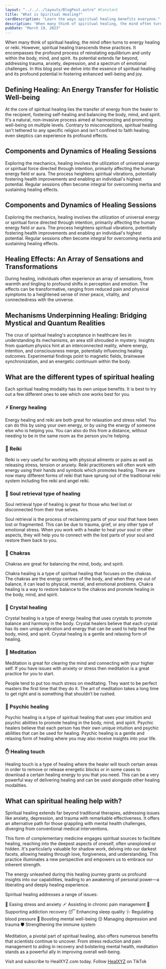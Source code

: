 ```yaml
---
layout: "../../../layouts/BlogPost.astro" #Constant
title: "What is Spiritual Healing?"
cardDescription: "Learn the ways spiritual healing benefits everyone."
description: "When many think of spiritual healing, the mind often turns to energy healing or reiki. However, spiritual healing transcends these practices.."
pubDate: "March 19, 2023"
---
```

When many think of spiritual healing, the mind often turns to energy healing or reiki. However, spiritual healing transcends these practices. It encompasses the profound process of reinstating equilibrium and unity within the body, mind, and spirit. Its potential extends far beyond, addressing trauma, anxiety, depression, and a spectrum of emotional challenges. In this blog post we delve into the essence of spiritual healing and its profound potential in fostering enhanced well-being and joy.

## Defining Healing: An Energy Transfer for Holistic Well-being

At the core of spiritual healing lies the transfer of energy from the healer to the recipient, fostering self-healing and balancing the body, mind, and spirit. It's a natural, non-invasive process aimed at harmonizing and promoting well-being on multiple levels. Contrary to misconceptions, spiritual healing isn't tethered to any specific religion and isn't confined to faith healing; even skeptics can experience its profound effects.

## Components and Dynamics of Healing Sessions

Exploring the mechanics, healing involves the utilization of universal energy or spiritual force directed through intention, primarily affecting the human energy field or aura. The process heightens spiritual vibrations, potentially fostering health improvements and enabling an individual's highest potential. Regular sessions often become integral for overcoming inertia and sustaining healing effects.

## Components and Dynamics of Healing Sessions

Exploring the mechanics, healing involves the utilization of universal energy or spiritual force directed through intention, primarily affecting the human energy field or aura. The process heightens spiritual vibrations, potentially fostering health improvements and enabling an individual's highest potential. Regular sessions often become integral for overcoming inertia and sustaining healing effects.

## Healing Effects: An Array of Sensations and Transformations

During healing, individuals often experience an array of sensations, from warmth and tingling to profound shifts in perception and emotion. The effects can be transformative, ranging from reduced pain and physical symptoms to a heightened sense of inner peace, vitality, and connectedness with the universe.

## Mechanisms Underpinning Healing: Bridging Mystical and Quantum Realities

The crux of spiritual healing's acceptance in healthcare lies in understanding its mechanisms, an area still shrouded in mystery. Insights from quantum physics hint at an interconnected reality, where energy, intention, and consciousness merge, potentially influencing healing outcomes. Experimental findings point to magnetic fields, brainwave synchronization, and an energetic continuum within the body.

## What are the different types of spiritual healing

Each spiritual healing modality has its own unique benefits. It is best to try out a few different ones to see which one works best for you.

### ⚡ Energy healing

Energy healing and reiki are both great for relaxation and stress relief. You can do this by using your own energy, or by using the energy of someone else who is helping you. You can also do this from a distance, without needing to be in the same room as the person you’re helping.

### 🙌 Reiki

Reiki is very useful for working with physical ailments or pains as well as releasing stress, tension or anxiety. Reiki practitioners will often work with energy using their hands and symbols which promotes healing. There are now many different forms of reiki that have sprung out of the traditional reiki system including fire reiki and angel reiki.

### 🧩 Soul retrieval type of healing

Soul retrieval type of healing is great for those who feel lost or disconnected from their true selves.

Soul retrieval is the process of reclaiming parts of your soul that have been lost or fragmented. This can be due to trauma, grief, or any other type of emotional stress. When you work with a healer to heal your soul or other aspects, they will help you to connect with the lost parts of your soul and restore them back to you.

### 🌈 Chakras

Chakras are great for balancing the mind, body, and spirit.

Chakra healing is a type of spiritual healing that focuses on the chakras. The chakras are the energy centres of the body, and when they are out of balance, it can lead to physical, mental, and emotional problems. Chakra healing is a way to restore balance to the chakras and promote healing in the body, mind, and spirit.

### 💎 Crystal healing

Crystal healing is a type of energy healing that uses crystals to promote balance and harmony in the body. Crystal healers believe that each crystal has its own unique vibration and energy that can be used to help heal the body, mind, and spirit. Crystal healing is a gentle and relaxing form of healing.

### 🧘 Meditation

Meditation is great for clearing the mind and connecting with your higher self. If you have issues with anxiety or stress then meditation is a great practice for you to start.

People tend to put too much stress on meditating. They want to be perfect masters the first time that they do it. The art of meditation takes a long time to get right and is something that shouldn’t be rushed.

### 🔮 Psychic healing

Psychic healing is a type of spiritual healing that uses your intuition and psychic abilities to promote healing in the body, mind, and spirit. Psychic healers believe that each person has their own unique intuition and psychic abilities that can be used for healing. Psychic healing is a gentle and relaxing form of healing where you may also receive insights into your life.


### ✋ Healing touch

Healing touch is a type of healing where the healer will touch certain areas in order to remove or release energetic blocks or in some cases to download a certain healing energy to you that you need. This can be a very powerful way of delivering healing and can be used alongside other healing modalities.

 ## What can spiritual healing help with?

 Spiritual healing extends far beyond traditional therapies, addressing issues like anxiety, depression, and trauma with remarkable effectiveness. It offers an alternative path for those grappling with mental health challenges, diverging from conventional medical interventions.

This form of complementary medicine engages spiritual sources to facilitate healing, reaching into the deepest aspects of oneself, often unexplored or hidden. It's particularly valuable for shadow work, delving into our darkest facets, allowing healing through love, forgiveness, and understanding. This practice illuminates a new perspective and empowers us to embrace our inherent strength.

The energy unleashed during this healing journey grants us profound insights into our capabilities, leading to an awakening of personal power—a liberating and deeply healing experience.

Spiritual healing addresses a range of issues:

🌟 Easing stress and anxiety
🩹 Assisting in chronic pain management
💪 Supporting addiction recovery
😴 Enhancing sleep quality
🩺 Regulating blood pressure
🧠 Boosting mental well-being
😔 Managing depression and trauma
🛡️ Strengthening the immune system

Meditation, a pivotal part of spiritual healing, also offers numerous benefits that scientists continue to uncover. From stress reduction and pain management to aiding in recovery and bolstering mental health, meditation stands as a powerful ally in improving overall well-being.

Visit and subscribe to HealXYZ.com today. Follow [HealXYZ](https://tiktok.com/@healxyz) on TikTok 